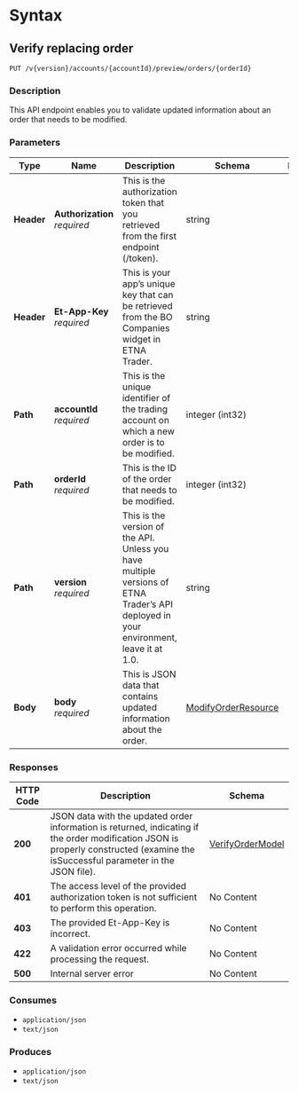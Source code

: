 # Syntax

## Verify replacing order

```
PUT /v{version}/accounts/{accountId}/preview/orders/{orderId}
```

### Description

This API endpoint enables you to validate updated information about an order that needs to be modified.

### Parameters

| Type       | Name                                                         | Description                                                                                                                           | Schema                                                                   | Default |
| ---------- | ------------------------------------------------------------ | ------------------------------------------------------------------------------------------------------------------------------------- | ------------------------------------------------------------------------ | ------- |
| **Header** | <p><strong>Authorization</strong>  <br><em>required</em></p> | This is the authorization token that you retrieved from the first endpoint (/token).                                                  | string                                                                   |         |
| **Header** | <p><strong>Et-App-Key</strong>  <br><em>required</em></p>    | This is your app’s unique key that can be retrieved from the BO Companies widget in ETNA Trader.                                      | string                                                                   |         |
| **Path**   | <p><strong>accountId</strong>  <br><em>required</em></p>     | This is the unique identifier of the trading account on which a new order is to be modified.                                          | integer (int32)                                                          |         |
| **Path**   | <p><strong>orderId</strong>  <br><em>required</em></p>       | This is the ID of the order that needs to be modified.                                                                                | integer (int32)                                                          |         |
| **Path**   | <p><strong>version</strong>  <br><em>required</em></p>       | This is the version of the API. Unless you have multiple versions of ETNA Trader’s API deployed in your environment, leave it at 1.0. | string                                                                   | `"1"`   |
| **Body**   | <p><strong>body</strong>  <br><em>required</em></p>          | This is JSON data that contains updated information about the order.                                                                  | [ModifyOrderResource](orders\_previewmodifyorder.md#modifyorderresource) |         |

### Responses

| HTTP Code | Description                                                                                                                                                                        | Schema                                                             |
| --------- | ---------------------------------------------------------------------------------------------------------------------------------------------------------------------------------- | ------------------------------------------------------------------ |
| **200**   | JSON data with the updated order information is returned, indicating if the order modification JSON is properly constructed (examine the isSuccessful parameter in the JSON file). | [VerifyOrderModel](orders\_previewmodifyorder.md#verifyordermodel) |
| **401**   | The access level of the provided authorization token is not sufficient to perform this operation.                                                                                  | No Content                                                         |
| **403**   | The provided Et-App-Key is incorrect.                                                                                                                                              | No Content                                                         |
| **422**   | A validation error occurred while processing the request.                                                                                                                          | No Content                                                         |
| **500**   | Internal server error                                                                                                                                                              | No Content                                                         |

### Consumes

* `application/json`
* `text/json`

### Produces

* `application/json`
* `text/json`
